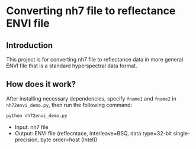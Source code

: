 # Converting nh7 file to reflectance ENVI file

## Introduction

This project is for converting nh7 file to reflectance data in more general ENVI file that is a standard hyperspectral data format.

## How does it work?
After installing necessary dependencies, specify `fname1` and `fname2` in `nh72envi_demo.py`, then run the following command:
```bash
python nh72envi_demo.py
```
- Input: nh7 file
- Output: ENVI file (reflecntace, interleave=BSQ, data type=32-bit single-precision, byte order=host (Intel))

